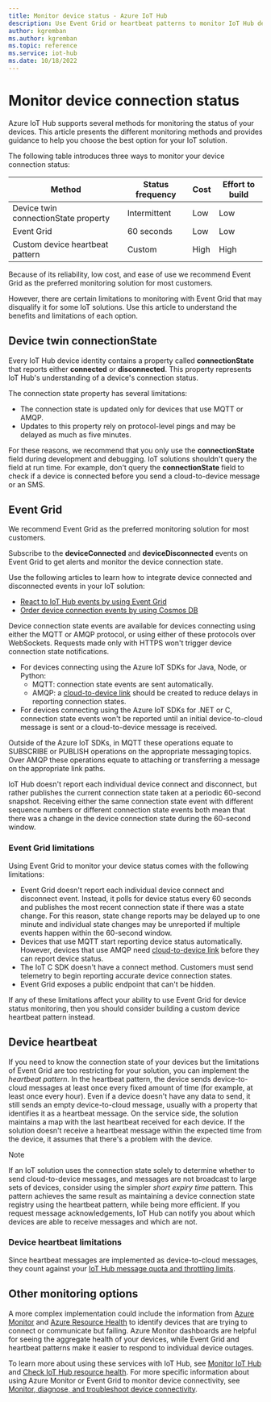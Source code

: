 ```yaml
---
title: Monitor device status - Azure IoT Hub
description: Use Event Grid or heartbeat patterns to monitor IoT Hub device connection states.
author: kgremban
ms.author: kgremban
ms.topic: reference
ms.service: iot-hub
ms.date: 10/18/2022
---
```


# Monitor device connection status

Azure IoT Hub supports several methods for monitoring the status of your devices. This article presents the different monitoring methods and provides guidance to help you choose the best option for your IoT solution.

The following table introduces three ways to monitor your device connection status:

| Method | Status frequency | Cost | Effort to build |
| --- | --- | --- | --- |
| Device twin connectionState property | Intermittent | Low | Low |
| Event Grid | 60 seconds | Low | Low |
| Custom device heartbeat pattern | Custom | High | High |

Because of its reliability, low cost, and ease of use we recommend Event Grid as the preferred monitoring solution for most customers.

However, there are certain limitations to monitoring with Event Grid that may disqualify it for some IoT solutions. Use this article to understand the benefits and limitations of each option.

## Device twin connectionState

Every IoT Hub device identity contains a property called **connectionState** that reports either **connected** or **disconnected**. This property represents IoT Hub's understanding of a device's connection status.

The connection state property has several limitations:

* The connection state is updated only for devices that use MQTT or AMQP.
* Updates to this property rely on protocol-level pings and may be delayed as much as five minutes.

For these reasons, we recommend that you only use the **connectionState** field during development and debugging. IoT solutions shouldn't query the field at run time. For example, don't query the **connectionState** field to check if a device is connected before you send a cloud-to-device message or an SMS.

## Event Grid

We recommend Event Grid as the preferred monitoring solution for most customers.

Subscribe to the **deviceConnected** and **deviceDisconnected** events on Event Grid to get alerts and monitor the device connection state.

Use the following articles to learn how to integrate device connected and disconnected events in your IoT solution:

* [React to IoT Hub events by using Event Grid](iot-hub-event-grid.md)
* [Order device connection events by using Cosmos DB](iot-hub-how-to-order-connection-state-events.md)

Device connection state events are available for devices connecting using either the MQTT or AMQP protocol, or using either of these protocols over WebSockets. Requests made only with HTTPS won't trigger device connection state notifications.

* For devices connecting using the Azure IoT SDKs for Java, Node, or Python:
  * MQTT: connection state events are sent automatically.
  * AMQP: a [cloud-to-device link](iot-hub-amqp-support.md#invoke-cloud-to-device-messages-service-client) should be created to reduce delays in reporting connection states.
* For devices connecting using the Azure IoT SDKs for .NET or C, connection state events won't be reported until an initial device-to-cloud message is sent or a cloud-to-device message is received.

Outside of the Azure IoT SDKs, in MQTT these operations equate to SUBSCRIBE or PUBLISH operations on the appropriate messaging topics. Over AMQP these operations equate to attaching or transferring a message on the appropriate link paths.

IoT Hub doesn't report each individual device connect and disconnect, but rather publishes the current connection state taken at a periodic 60-second snapshot. Receiving either the same connection state event with different sequence numbers or different connection state events both mean that there was a change in the device connection state during the 60-second window.

### Event Grid limitations

Using Event Grid to monitor your device status comes with the following limitations:

* Event Grid doesn't report each individual device connect and disconnect event. Instead, it polls for device status every 60 seconds and publishes the most recent connection state if there was a state change. For this reason, state change reports may be delayed up to one minute and individual state changes may be unreported if multiple events happen within the 60-second window.
* Devices that use MQTT start reporting device status automatically. However, devices that use AMQP need [cloud-to-device link](iot-hub-amqp-support.md#invoke-cloud-to-device-messages-service-client) before they can report device status.
* The IoT C SDK doesn't have a connect method. Customers must send telemetry to begin reporting accurate device connection states.
* Event Grid exposes a public endpoint that can't be hidden.

If any of these limitations affect your ability to use Event Grid for device status monitoring, then you should consider building a custom device heartbeat pattern instead.

## Device heartbeat

If you need to know the connection state of your devices but the limitations of Event Grid are too restricting for your solution, you can implement the *heartbeat pattern*. In the heartbeat pattern, the device sends device-to-cloud messages at least once every fixed amount of time (for example, at least once every hour). Even if a device doesn't have any data to send, it still sends an empty device-to-cloud message, usually with a property that identifies it as a heartbeat message. On the service side, the solution maintains a map with the last heartbeat received for each device. If the solution doesn't receive a heartbeat message within the expected time from the device, it assumes that there's a problem with the device.

> [!NOTE]
> If an IoT solution uses the connection state solely to determine whether to send cloud-to-device messages, and messages are not broadcast to large sets of devices, consider using the simpler *short expiry time* pattern. This pattern achieves the same result as maintaining a device connection state registry using the heartbeat pattern, while being more efficient. If you request message acknowledgements, IoT Hub can notify you about which devices are able to receive messages and which are not.

### Device heartbeat limitations

Since heartbeat messages are implemented as device-to-cloud messages, they count against your [IoT Hub message quota and throttling limits](iot-hub-devguide-quotas-throttling.md).

## Other monitoring options

A more complex implementation could include the information from [Azure Monitor](../azure-monitor/index.yml) and [Azure Resource Health](../service-health/resource-health-overview.md) to identify devices that are trying to connect or communicate but failing. Azure Monitor dashboards are helpful for seeing the aggregate health of your devices, while Event Grid and heartbeat patterns make it easier to respond to individual device outages.

To learn more about using these services with IoT Hub, see [Monitor IoT Hub](monitor-iot-hub.md) and [Check IoT Hub resource health](iot-hub-azure-service-health-integration.md). For more specific information about using Azure Monitor or Event Grid to monitor device connectivity, see [Monitor, diagnose, and troubleshoot device connectivity](iot-hub-troubleshoot-connectivity.md).
